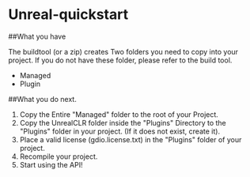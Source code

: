 # Unreal-quickstart

##What you have

The buildtool (or a zip) creates Two folders you need to copy into your project. If you do not have these folder, please refer to the build tool. 

- Managed
- Plugin

##What you do next. 

1. Copy the Entire "Managed" folder to the root of your Project.
2. Copy the UnrealCLR folder inside the "Plugins" Directory to the "Plugins" folder in your project. (If it does not exist, create it).  
3. Place a valid license (gdio.license.txt) in the "Plugins" folder of your project.
4. Recompile your project.
5. Start using the API!

